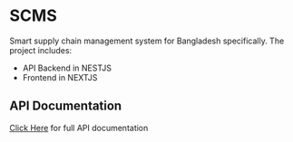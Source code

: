 # SCMS 

Smart supply chain management system for Bangladesh specifically. The project includes:

- API Backend in NESTJS
- Frontend in NEXTJS

## API Documentation 

[Click Here](https://documenter.getpostman.com/view/21420955/2s9YXk3gYw) for full API documentation
